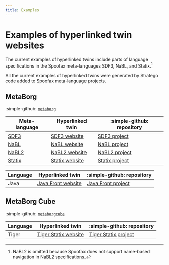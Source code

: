 ```yaml
---
title: Examples
---
```


# Examples of hyperlinked twin websites

The current examples of hyperlinked twins include parts of language specifications in
the Spoofax meta-languages SDF3, NaBL, and Statix.[^nabl2]

All the current examples of hyperlinked twins were generated by Stratego code
added to Spoofax meta-language projects.

[^nabl2]: NaBL2 is omitted because Spoofax does not support name-based navigation in NaBL2 specifications.

## MetaBorg

:simple-github: [`metaborg`][metaborg]

Meta-language | Hyperlinked twin | :simple-github: repository
--------------|------------------|---------------------------
[SDF3]        | [SDF3 website]   | [SDF3 project]
[NaBL]        | [NaBL website]   | [NaBL project]
[NaBL2]       | [NaBL2 website]  | [NaBL2 project]
[Statix]      | [Statix website] | [Statix project]

Language | Hyperlinked twin       | :simple-github: repository
---------|------------------------|---------------------------
Java     | [Java Front website]   | [Java Front project]

## MetaBorg Cube

:simple-github: [`metaborgcube`][metaborgcube]

Language | Hyperlinked twin       | :simple-github: repository
---------|------------------------|---------------------------
Tiger    | [Tiger Statix website] | [Tiger Statix project]

[metaborg]: https://github.com/metaborg

[SDF3]: https://spoofax.dev/references/sdf3/
[SDF3 website]: https://pdmosses.github.io/sdf/org.metaborg.meta.lang.template
[SDF3 project]: https://github.com/metaborg/sdf/tree/master/org.metaborg.meta.lang.template

[NaBL]: https://www.metaborg.org/en/latest/source/langdev/meta/lang/nabl2/nabl.html
[NaBL website]: https://pdmosses.github.io/nabl/org.metaborg.meta.lang.nabl
[NaBL project]: https://github.com/metaborg/nabl/tree/master/org.metaborg.meta.lang.nabl

[NaBL2]: https://www.metaborg.org/en/latest/source/langdev/meta/lang/nabl2/index.html
[NaBL2 website]: https://pdmosses.github.io/nabl/org.metaborg.meta.nabl2.lang
[NaBL2 project]: https://github.com/metaborg/nabl/tree/master/org.metaborg.meta.nabl2.lang

[Statix]: https://spoofax.dev/references/statix/
[Statix website]: https://pdmosses.github.io/nabl/statix.lang
[Statix project]: https://github.com/metaborg/nabl/tree/master/statix.lang

[Java Front website]: https://pdmosses.github.io/java-front/lang.java
[Java Front project]: https://github.com/metaborg/java-front/tree/master/lang.java

[metaborgcube]: https://github.com/metaborgcube

[Tiger Statix website]: https://pdmosses.github.io/metaborg-tiger/org.metaborg.lang.tiger.statix
[Tiger Statix project]: https://github.com/metaborg/metaborg-tiger/tree/master/org.metaborg.lang.tiger.statix
